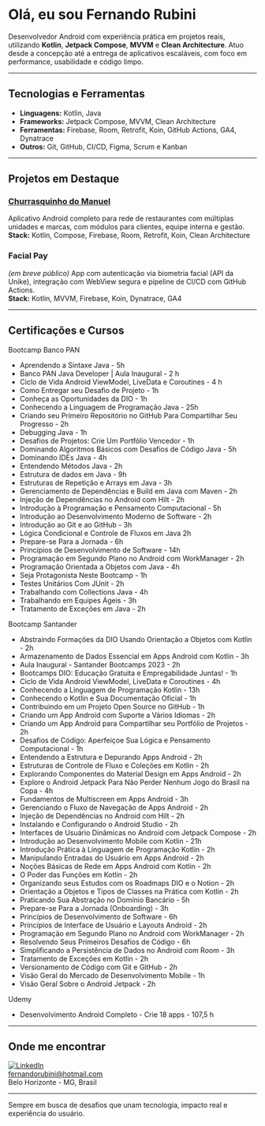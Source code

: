 # Olá, eu sou Fernando Rubini

Desenvolvedor Android com experiência prática em projetos reais, utilizando **Kotlin**, **Jetpack Compose**, **MVVM** e **Clean Architecture**. Atuo desde a concepção até a entrega de aplicativos escaláveis, com foco em performance, usabilidade e código limpo.

---

## Tecnologias e Ferramentas

- **Linguagens:** Kotlin, Java  
- **Frameworks:** Jetpack Compose, MVVM, Clean Architecture  
- **Ferramentas:** Firebase, Room, Retrofit, Koin, GitHub Actions, GA4, Dynatrace  
- **Outros:** Git, GitHub, CI/CD, Figma, Scrum e Kanban

---

## Projetos em Destaque

### [Churrasquinho do Manuel](https://github.com/fernandorubini)  
Aplicativo Android completo para rede de restaurantes com múltiplas unidades e marcas, com módulos para clientes, equipe interna e gestão.  
**Stack:** Kotlin, Compose, Firebase, Room, Retrofit, Koin, Clean Architecture

### Facial Pay 
*(em breve público)* 
App com autenticação via biometria facial (API da Unike), integração com WebView segura e pipeline de CI/CD com GitHub Actions.  
**Stack:** Kotlin, MVVM, Firebase, Koin, Dynatrace, GA4

---

## Certificações e Cursos

Bootcamp Banco PAN
- Aprendendo a Sintaxe Java - 5h
- Banco PAN Java Developer | Aula Inaugural - 2 h
- Ciclo de Vida Android ViewModel, LiveData e Coroutines - 4 h
- Como Entregar seu Desafio de Projeto - 1h
- Conheça as Oportunidades da DIO - 1h
- Conhecendo a Linguagem de Programação Java - 25h
- Criando seu Primeiro Repositório no GitHub Para Compartilhar Seu Progresso - 2h
- Debugging Java - 1h
- Desafios de Projetos: Crie Um Portfólio Vencedor - 1h
- Dominando Algoritmos Básicos com Desafios de Código Java - 5h
- Dominando IDEs Java - 4h
- Entendendo Métodos Java - 2h
- Estrutura de dados em Java - 9h
- Estruturas de Repetição e Arrays em Java - 3h
- Gerenciamento de Dependências e Build em Java com Maven - 2h
- Injeção de Dependências no Android com Hilt - 2h
- Introdução à Programação e Pensamento Computacional - 5h
- Introdução ao Desenvolvimento Moderno de Software - 2h
- Introdução ao Git e ao GitHub - 3h
- Lógica Condicional e Controle de Fluxos em Java 2h
- Prepare-se Para a Jornada - 6h
- Princípios de Desenvolvimento de Software - 14h
- Programação em Segundo Plano no Android com WorkManager - 2h
- Programação Orientada a Objetos com Java - 4h
- Seja Protagonista Neste Bootcamp - 1h
- Testes Unitários Com JUnit - 2h
- Trabalhando com Collections Java - 4h
- Trabalhando em Equipes Ágeis - 3h
- Tratamento de Exceções em Java - 2h

Bootcamp Santander
- Abstraindo Formações da DIO Usando Orientação a Objetos com Kotlin - 2h
- Armazenamento de Dados Essencial em Apps Android com Kotlin - 3h
- Aula Inaugural - Santander Bootcamps 2023 - 2h
- Bootcamps DIO: Educação Gratuita e Empregabilidade Juntas! - 1h
- Ciclo de Vida Android ViewModel, LiveData e Coroutines - 4h
- Conhecendo a Linguagem de Programação Kotlin - 13h
- Conhecendo o Kotlin e Sua Documentação Oficial - 1h
- Contribuindo em um Projeto Open Source no GitHub - 1h
- Criando um App Android com Suporte a Vários Idiomas - 2h
- Criando um App Android para Compartilhar seu Portfólio de Projetos - 2h
- Desafios de Código: Aperfeiçoe Sua Lógica e Pensamento Computacional -  1h
- Entendendo a Estrutura e Depurando Apps Android - 2h
- Estruturas de Controle de Fluxo e Coleções em Kotlin - 2h
- Explorando Componentes do Material Design em Apps Android - 2h
- Explore o Android Jetpack Para Não Perder Nenhum Jogo do Brasil na Copa - 4h
- Fundamentos de Multiscreen em Apps Android - 3h
- Gerenciando o Fluxo de Navegação de Apps Android - 2h
- Injeção de Dependências no Android com Hilt - 2h
- Instalando e Configurando o Android Studio - 2h
- Interfaces de Usuário Dinâmicas no Android com Jetpack Compose - 2h
- Introdução ao Desenvolvimento Mobile com Kotlin - 21h
- Introdução Prática à Linguagem de Programação Kotlin - 2h
- Manipulando Entradas do Usuário em Apps Android - 2h
- Noções Básicas de Rede em Apps Android com Kotlin - 2h
- O Poder das Funções em Kotlin - 2h
- Organizando seus Estudos com os Roadmaps DIO e o Notion - 2h
- Orientação a Objetos e Tipos de Classes na Prática com Kotlin - 2h
- Praticando Sua Abstração no Domínio Bancário - 5h
- Prepare-se Para a Jornada (Onboarding) - 3h
- Princípios de Desenvolvimento de Software - 6h
- Princípios de Interface de Usuário e Layouts Android - 2h
- Programação em Segundo Plano no Android com WorkManager - 2h
- Resolvendo Seus Primeiros Desafios de Código - 6h
- Simplificando a Persistência de Dados no Android com Room - 3h
- Tratamento de Exceções em Kotlin - 2h
- Versionamento de Código com Git e GitHub - 2h
- Visão Geral do Mercado de Desenvolvimento Mobile - 1h
- Visão Geral Sobre o Android Jetpack - 2h

Udemy
- Desenvolvimento Android Completo - Crie 18 apps - 107,5 h

---

## Onde me encontrar

[![LinkedIn](https://img.shields.io/badge/LinkedIn-FernandoRubini-blue?logo=linkedin&style=flat-square)](https://www.linkedin.com/in/fernando-rubini-dev-549abb24)  
fernandorubini@hotmail.com  
Belo Horizonte - MG, Brasil

---

Sempre em busca de desafios que unam tecnologia, impacto real e experiência do usuário.
